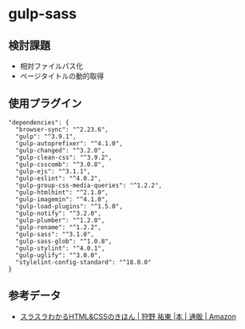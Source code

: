 # gulp-sass

## 検討課題
- 相対ファイルパス化
- ページタイトルの動的取得

## 使用プラグイン
```
"dependencies": {
  "browser-sync": "^2.23.6",
  "gulp": "^3.9.1",
  "gulp-autoprefixer": "^4.1.0",
  "gulp-changed": "^3.2.0",
  "gulp-clean-css": "^3.9.2",
  "gulp-csscomb": "^3.0.8",
  "gulp-ejs": "^3.1.1",
  "gulp-eslint": "^4.0.2",
  "gulp-group-css-media-queries": "^1.2.2",
  "gulp-htmlhint": "^2.1.0",
  "gulp-imagemin": "^4.1.0",
  "gulp-load-plugins": "^1.5.0",
  "gulp-notify": "^3.2.0",
  "gulp-plumber": "^1.2.0",
  "gulp-rename": "^1.2.2",
  "gulp-sass": "^3.1.0",
  "gulp-sass-glob": "^1.0.8",
  "gulp-stylint": "^4.0.1",
  "gulp-uglify": "^3.0.0",
  "stylelint-config-standard": "^18.0.0"
}
```

## 参考データ
- [スラスラわかるHTML&CSSのきほん | 狩野 祐東 |本 | 通販 | Amazon](https://www.amazon.co.jp/%E3%82%B9%E3%83%A9%E3%82%B9%E3%83%A9%E3%82%8F%E3%81%8B%E3%82%8BHTML-CSS%E3%81%AE%E3%81%8D%E3%81%BB%E3%82%93-%E7%8B%A9%E9%87%8E-%E7%A5%90%E6%9D%B1/dp/4797372966)
